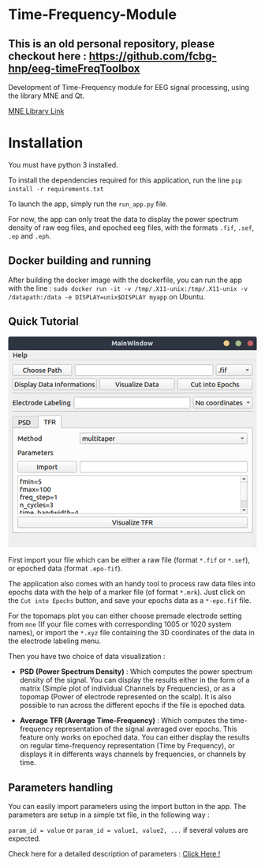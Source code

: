 # Time-Frequency-Module

## This is an old personal repository, please checkout here : https://github.com/fcbg-hnp/eeg-timeFreqToolbox

Development of Time-Frequency module for EEG signal processing, using the library MNE and Qt.

[MNE Library Link](https://martinos.org/mne/dev/index.html)

# Installation 

You must have python 3 installed. 

To install the dependencies required for this application, run the line `pip install -r requirements.txt`

To launch the app, simply run the `run_app.py` file.

For now, the app can only treat the data to display the power spectrum density of raw eeg files, and epoched eeg files, with the formats `.fif`, `.sef`, `.ep` and `.eph`.

## Docker building and running

After building the docker image with the dockerfile, you can run the app with the line : `sudo docker run -it -v /tmp/.X11-unix:/tmp/.X11-unix -v /datapath:/data -e DISPLAY=unix$DISPLAY myapp` on Ubuntu. 

## Quick Tutorial

![Main Window](https://github.com/TyWR/Time-Frequency-Module/blob/master/media/main_window.png)

First import your file which can be either a raw file (format `*.fif` or `*.sef`), or epoched data (format `.epo-fif`).

The application also comes with an handy tool to process raw data files into epochs data with the help of a marker file (of format `*.mrk`). Just click on the `Cut into Epochs` button, and save your epochs data as a `*-epo.fif` file.

 For the topomaps plot you can either choose premade electrode setting from `mne` (If your file comes with corresponding 1005 or 1020 system names), or import the `*.xyz` file containing the 3D coordinates of the data in the electrode labeling menu.

 Then you have two choice of data visualization :

 * **PSD (Power Spectrum Density)** : Which computes the power spectrum density of the signal. You can display the results either in the form of a matrix (Simple plot of individual Channels by Frequencies), or as a topomap (Power of electrode represented on the scalp). It is also possible to run across the different epochs if the file is epoched data.

 * **Average TFR (Average Time-Frequency)** : Which computes the time-frequency representation of the signal averaged over epochs. This feature only works on epoched data. You can either display the results on regular time-frequency representation (Time by Frequency), or displays it in differents ways channels by frequencies, or channels by time.


## Parameters handling

You can easily import parameters using the import button in the app. The parameters are setup in a simple txt file, in the following way :

`param_id = value` or `param_id = value1, value2, ...` if several values are expected.

Check here for a detailed description of parameters : [Click Here !](https://github.com/TyWR/Time-Frequency-Module/blob/master/media/help_parameters.md)
